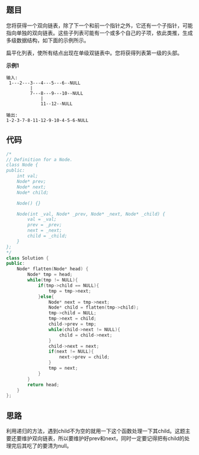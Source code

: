 ## 题目
您将获得一个双向链表，除了下一个和前一个指针之外，它还有一个子指针，可能指向单独的双向链表。这些子列表可能有一个或多个自己的子项，依此类推，生成多级数据结构，如下面的示例所示。

扁平化列表，使所有结点出现在单级双链表中。您将获得列表第一级的头部。

**示例1**
```
输入:
 1---2---3---4---5---6--NULL
         |
         7---8---9---10--NULL
             |
             11--12--NULL

输出:
1-2-3-7-8-11-12-9-10-4-5-6-NULL
```

## 代码
```C++
/*
// Definition for a Node.
class Node {
public:
    int val;
    Node* prev;
    Node* next;
    Node* child;

    Node() {}

    Node(int _val, Node* _prev, Node* _next, Node* _child) {
        val = _val;
        prev = _prev;
        next = _next;
        child = _child;
    }
};
*/
class Solution {
public:
    Node* flatten(Node* head) {
        Node* tmp = head; 
        while(tmp != NULL){
            if(tmp->child == NULL){
                tmp = tmp->next;
            }else{
                Node* next = tmp->next; 
                Node* child = flatten(tmp->child);
                tmp->child = NULL;
                tmp->next = child;
                child->prev = tmp;
                while(child->next != NULL){
                    child = child->next;
                }
                child->next = next;
                if(next != NULL){
                    next->prev = child;
                }
                tmp = next;
            }
        }
        return head;
    }
};
```
## 思路

利用递归的方法，遇到child不为空的就用一下这个函数处理一下其child。这题主要还要维护双向链表，所以要维护好prev和next，同时一定要记得把有child的处理完后其吃了的要清为null。

